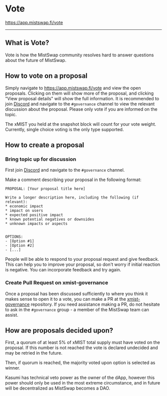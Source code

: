 # Vote

<https://app.mistswap.fi/vote>

---

## What is Vote?

Vote is how the MistSwap community resolves hard to answer questions about the future of MistSwap.

## How to vote on a proposal

Simply navigate to <https://app.mistswap.fi/vote> and view the open proposals. Clicking on them will show more of the proposal, and clicking "View proposal details" will show the full information. It is recommended to join [Discord](https://discord.com/invite/mistswapdex) and navigate to the `#governance` channel to view the relevant discussion about the proposal. Please only vote if you are informed on the topic.

The xMIST you held at the snapshot block will count for your vote weight. Currently, single choice voting is the only type supported. 



## How to create a proposal

### Bring topic up for discussion

First join [Discord](https://discord.com/invite/mistswapdex) and navigate to the `#governance` channel. 

Make a comment describing your proposal in the following format:

```
PROPOSAL: [Your proposal title here]

Write a longer description here, including the following (if relevant):
* economic impact
* impact on users
* expected positive impact
* known potential negatives or downsides
* unknown impacts or aspects


OPTIONS:
- [Option #1]
- [Option #2]
- [...]

```

People will be able to respond to your proposal request and give feedback. This can help you to improve your proposal, so don't worry if initial reaction is negative. You can incorporate feedback and try again.

### Create Pull Request on xmist-governance

Once a proposal has been discussed sufficiently to where you think it makes sense to open it to a vote, you can make a PR at the [xmist-governance](https://github.com/mistswapdex/xmist-governance) repository. If you need assistance making a PR, do not hesitate to ask in the `#governance` group - a member of the MistSwap team can assist.

## How are proposals decided upon?

First, a quorum of at least 5% of xMIST total supply must have voted on the proposal. If this number is not reached the vote is declared undecided and may be retried in the future.

Then, if quorum is reached, the majority voted upon option is selected as winner.

Kasumi has technical veto power as the owner of the dApp, however this power should only be used in the most extreme circumstance, and in future will be decentralized as MistSwap becomes a DAO.

